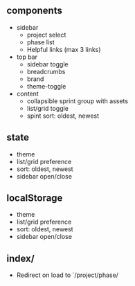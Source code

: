 ## components

- sidebar
  - project select
  - phase list
  - Helpful links (max 3 links)
- top bar
  - sidebar toggle
  - breadcrumbs
  - brand
  - theme-toggle
- content
  - collapsible sprint group with assets
  - list/grid toggle
  - spint sort: oldest, newest

## state
 - theme
 - list/grid preference
 - sort: oldest, newest
 - sidebar open/close

## localStorage
 - theme
 - list/grid preference
 - sort: oldest, newest
 - sidebar open/close

## index/

- Redirect on load to `/project/phase/